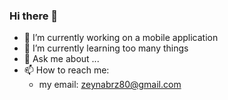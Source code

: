 ### Hi there 👋

- 🔭 I’m currently working on a mobile application
- 🌱 I’m currently learning too many things
- 💬 Ask me about ...
- 📫 How to reach me: 
  - my email: zeynabrz80@gmail.com

